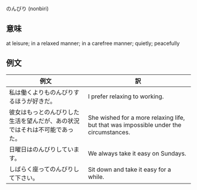 のんびり (nonbiri)

## 意味

at leisure; in a relaxed manner; in a carefree manner; quietly; peacefully

## 例文

|例文|訳|
| --- | --- |
|私は働くよりものんびりするほうが好きだ。|I prefer relaxing to working.|
|彼女はもっとのんびりした生活を望んだが、あの状況ではそれは不可能であった。|She wished for a more relaxing life, but that was impossible under the circumstances.|
|日曜日はのんびりしています。|We always take it easy on Sundays.|
|しばらく座ってのんびりして下さい。|Sit down and take it easy for a while.|